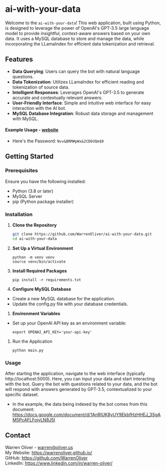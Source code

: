 # ai-with-your-data

Welcome to the `ai-with-your-data`! This web application, built using Python, is designed to leverage the power of OpenAI's GPT-3.5 large language model to provide insightful, context-aware answers based on your own data. It uses a MySQL database to store and manage the data, while incorporating the LLamaIndex for efficient data tokenization and retrieval.

## Features

- **Data Querying**: Users can query the bot with natural language questions.
- **Data Tokenization**: Utilizes LLamaIndex for efficient reading and tokenization of source data.
- **Intelligent Responses**: Leverages OpenAI's GPT-3.5 to generate accurate and contextually relevant answers.
- **User-Friendly Interface**: Simple and intuitive web interface for easy interaction with the AI bot.
- **MySQL Database Integration**: Robust data storage and management with MySQL.

#### Example Usage - [website](https://github.com/WarrenOliver/ai-with-your-data.git)
- Here's the Password: `Nvv&BRM#pWx&2CD6VQm$9`

## Getting Started

### Prerequisites

Ensure you have the following installed:
- Python (3.8 or later)
- MySQL Server
- pip (Python package installer)

### Installation

1. **Clone the Repository**
   ```bash
   git clone https://github.com/WarrenOliver/ai-with-your-data.git
   cd ai-with-your-data
   ```

2. **Set Up a Virtual Environment**
   ```
   python -m venv venv
   source venv/bin/activate
   ```

3. **Install Required Packages**
    ```
    pip install -r requirements.txt
    ```

4. **Configure MySQL Database**
- Create a new MySQL database for the application.
- Update the config.py file with your database credentials.

1. **Environment Variables**
- Set up your OpenAI API key as an environment variable:
    ```
    export OPENAI_API_KEY='your-api-key'
    ```

1. Run the Application
    ```
    python main.py
    ```



### Usage

After starting the application, navigate to the web interface (typically http://localhost:5000). Here, you can input your data and start interacting with the bot. Query the bot with questions related to your data, and the bot will respond with answers generated by GPT-3.5, contextualized to your specific dataset.
- In the example, the data being indexed by the bot comes from this document: https://docs.google.com/document/d/1AnRlUK8yUY9EkbfHzHHEJ_3SgAM5PcAFLFojyLN8J5I




## Contact

Warren Oliver - warren@oliver.us  
My Website: https://warrenoliver.github.io/  
GitHub: https://github.com/WarrenOliver  
LinkedIn: https://www.linkedin.com/in/warren-oliver/
